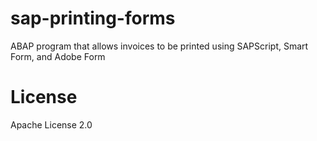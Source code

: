 # sap-printing-forms
ABAP program that allows invoices to be printed using SAPScript, Smart Form, and Adobe Form

# License
Apache License 2.0
